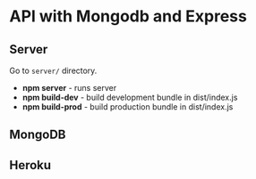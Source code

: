 # API with Mongodb and Express
## Server
Go to `server/` directory.
* **npm server** - runs server
* **npm build-dev** - build development bundle in dist/index.js 
* **npm build-prod** - build production bundle in dist/index.js
## MongoDB
## Heroku
